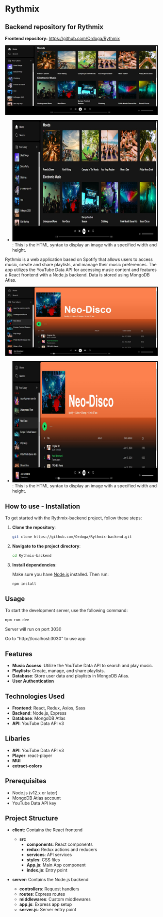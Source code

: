 # Rythmix

## Backend repository for Rythmix
**Frontend repository:**
https://github.com/Ordoga/Rythmix

![](./public/imgs/Rythmix1.jpeg)
- **<img src="./public/imgs/Rythmix1.jpeg" alt="Alt Text" width="600" height="400">**: This is the HTML syntax to display an image with a specified width and height.


Rythmix is a web application based on Spotify that allows users to access music, create and share playlists, and manage their music preferences. The app utilizes the YouTube Data API for accessing music content and features a React frontend with a Node.js backend. Data is stored using MongoDB Atlas.

![](./public/imgs/Rythmix2.jpeg)
- **<img src="./public/imgs/Rythmix2.jpeg" alt="Alt Text" width="600" height="400">**: This is the HTML syntax to display an image with a specified width and height.

## How to use - Installation

To get started with the Rythmix-backend project, follow these steps:

1. **Clone the repository**:

    ```bash
    git clone https://github.com/Ordoga/Rythmix-backend.git
    ```

2. **Navigate to the project directory**:

    ```bash
    cd Rythmix-backend
    ```

3. **Install dependencies**:

    Make sure you have [Node.js](https://nodejs.org/) installed. Then run:

    ```bash
    npm install
    ```

## Usage

To start the development server, use the following command:

```bash
npm run dev
```

Server will run on port 3030

Go to "http://localhost:3030" to use app


## Features

- **Music Access**: Utilize the YouTube Data API to search and play music.
- **Playlists**: Create, manage, and share playlists.
- **Database**: Store user data and playlists in MongoDB Atlas.
- **User Authentication**

## Technologies Used

- **Frontend**: React, Redux, Axios, Sass
- **Backend**: Node.js, Express
- **Database**: MongoDB Atlas
- **API**: YouTube Data API v3

## Libaries

- **API**: YouTube Data API v3
- **Player**: react-player
- **MUI**
- **extract-colors**

## Prerequisites

- Node.js (v12.x or later)
- MongoDB Atlas account
- YouTube Data API key


## Project Structure

- **client**: Contains the React frontend
  - **src**
    - **components**: React components
    - **redux**: Redux actions and reducers
    - **services**: API services
    - **styles**: CSS files
    - **App.js**: Main App component
    - **index.js**: Entry point

- **server**: Contains the Node.js backend
  - **controllers**: Request handlers
  - **routes**: Express routes
  - **middlewares**: Custom middlewares
  - **app.js**: Express app setup
  - **server.js**: Server entry point